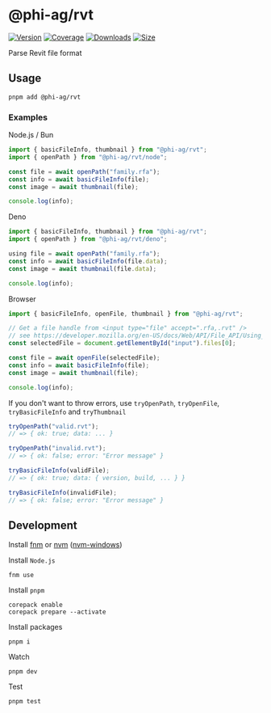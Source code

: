 # @phi-ag/rvt

[![Version](https://img.shields.io/npm/v/%40phi-ag%2Frvt?style=for-the-badge&color=blue)](https://www.npmjs.com/package/@phi-ag/rvt)
[![Coverage](https://img.shields.io/codecov/c/github/phi-ag/rvt?style=for-the-badge)](https://app.codecov.io/github/phi-ag/rvt)
[![Downloads](https://img.shields.io/npm/d18m/%40phi-ag%2Frvt?style=for-the-badge)](https://www.npmjs.com/package/@phi-ag/rvt)
[![Size](https://img.shields.io/npm/unpacked-size/%40phi-ag%2Frvt?style=for-the-badge&label=size&color=lightgray)](https://www.npmjs.com/package/@phi-ag/rvt)

Parse Revit file format

## Usage

    pnpm add @phi-ag/rvt

### Examples

Node.js / Bun

```ts
import { basicFileInfo, thumbnail } from "@phi-ag/rvt";
import { openPath } from "@phi-ag/rvt/node";

const file = await openPath("family.rfa");
const info = await basicFileInfo(file);
const image = await thumbnail(file);

console.log(info);
```

Deno

```ts
import { basicFileInfo, thumbnail } from "@phi-ag/rvt";
import { openPath } from "@phi-ag/rvt/deno";

using file = await openPath("family.rfa");
const info = await basicFileInfo(file.data);
const image = await thumbnail(file.data);

console.log(info);
```

Browser

```ts
import { basicFileInfo, openFile, thumbnail } from "@phi-ag/rvt";

// Get a file handle from <input type="file" accept=".rfa,.rvt" />
// see https://developer.mozilla.org/en-US/docs/Web/API/File_API/Using_files_from_web_applications
const selectedFile = document.getElementById("input").files[0];

const file = await openFile(selectedFile);
const info = await basicFileInfo(file);
const image = await thumbnail(file);

console.log(info);
```

If you don't want to throw errors, use `tryOpenPath`, `tryOpenFile`, `tryBasicFileInfo` and `tryThumbnail`

```ts
tryOpenPath("valid.rvt");
// => { ok: true; data: ... }

tryOpenPath("invalid.rvt");
// => { ok: false; error: "Error message" }

tryBasicFileInfo(validFile);
// => { ok: true; data: { version, build, ... } }

tryBasicFileInfo(invalidFile);
// => { ok: false; error: "Error message" }
```

## Development

Install [fnm](https://github.com/Schniz/fnm?tab=readme-ov-file#installation) or [nvm](https://github.com/nvm-sh/nvm?tab=readme-ov-file#installing-and-updating) ([nvm-windows](https://github.com/coreybutler/nvm-windows?tab=readme-ov-file#installation--upgrades))

Install `Node.js`

    fnm use

Install `pnpm`

    corepack enable
    corepack prepare --activate

Install packages

    pnpm i

Watch

    pnpm dev

Test

    pnpm test
